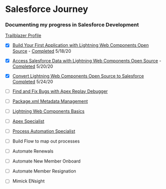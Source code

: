 # Salesforce Journey
### Documenting my progress in Salesforce Development
[Trailblazer Profile](https://trailblazer.me/id/jc27)

- [X] [Build Your First Application with Lightning Web Components Open Source](https://trailhead.salesforce.com/content/learn/projects/build-your-first-app-with-lightning-web-components-open-source?&utm_source=trailhead&utm_medium=web-landing-page&utm_campaign=salesforce_javascript_developers&utm_content=lwc_open_source_trailhead_project) - [Completed](https://github.com/jackmchou/sfquickstart/pull/8) 5/18/20

- [X] [Access Salesforce Data with Lightning Web Components Open Source](https://trailhead.salesforce.com/en/content/learn/projects/access-salesforce-data-with-lightning-web-components-open-source?trail_id=build-apps-lightning-web-components-open-source) - [Completed](https://github.com/jackmchou/sfquickstart/pull/10) 5/20/20

- [X] [Convert Lightning Web Components Open Source to Salesforce](https://trailhead.salesforce.com/en/content/learn/projects/convert-lightning-web-components-open-source-to-salesforce?trail_id=build-apps-lightning-web-components-open-source) [Completed](https://github.com/jackmchou/sfquickstart/pull/12) 5/24/20

- [ ] [Find and Fix Bugs with Apex Replay Debugger](https://trailhead.salesforce.com/en/content/learn/projects/find-and-fix-bugs-with-apex-replay-debugger)
- [ ] [Package.xml Metadata Management](https://trailhead.salesforce.com/en/content/learn/modules/package-xml)

- [ ] [Lightning Web Components Basics](https://trailhead.salesforce.com/en/content/learn/modules/lightning-web-components-basics)
- [ ] [Apex Specialist](https://trailhead.salesforce.com/en/content/learn/superbadges/superbadge_apex)

- [ ] [Process Automation Specialist](https://trailhead.salesforce.com/en/content/learn/superbadges/superbadge_process_automation)
- [ ] Build Flow to map out processes
- [ ] Automate Renewals
- [ ] Automate New Member Onboard
- [ ] Automate Member Resignation
- [ ] Mimick ENsight